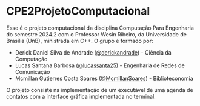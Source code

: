 # CPE2ProjetoComputacional
Esse é o projeto computacional da disciplina Computação Para Engenharia do semestre 2024.2 com o Professor Wesin Ribeiro, da Universidade de Brasília (UnB), ministrada em C++.
O grupo é formado por:
- Derick Daniel Silva de Andrade ([@derickandrade](https://github.com/derickandrade)) - Ciência da Computação
- Lucas Santana Barbosa ([@lucassanta25](https://github.com/lucassanta25)) - Engenharia de Redes de Comunicação
- Mcmillan Gutierres Costa Soares ([@McmillanSoares](https://github.com/McmillanSoares)) - Biblioteconomia

O projeto consiste na implementação de um executável de uma agenda de contatos com a interface gráfica implementada no terminal.
